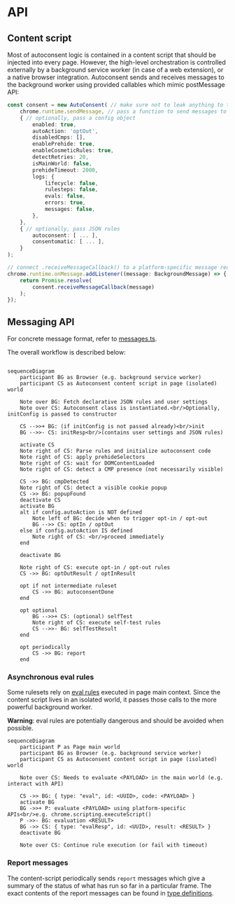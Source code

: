 # API

## Content script
Most of autoconsent logic is contained in a content script that should be injected into every page. However, the high-level orchestration is controlled externally by a background service worker (in case of a web extension), or a native browser integration. Autoconsent sends and receives messages to the background worker using provided callables which mimic postMessage API:

```typescript
const consent = new AutoConsent( // make sure not to leak anything to the page globals
    chrome.runtime.sendMessage, // pass a function to send messages to the background worker
    { // optionally, pass a config object
        enabled: true,
        autoAction: 'optOut',
        disabledCmps: [],
        enablePrehide: true,
        enableCosmeticRules: true,
        detectRetries: 20,
        isMainWorld: false,
        prehideTimeout: 2000,
        logs: {
            lifecycle: false,
            rulesteps: false,
            evals: false,
            errors: true,
            messages: false,
        },
    },
    { // optionally, pass JSON rules
        autoconsent: [ ... ],
        consentomatic: [ ... ],
    }
);

// connect .receiveMessageCallback() to a platform-specific message receiver
chrome.runtime.onMessage.addListener((message: BackgroundMessage) => {
    return Promise.resolve(
        consent.receiveMessageCallback(message)
    );
});
```

## Messaging API

For concrete message format, refer to [messages.ts](/lib/messages.ts).

The overall workflow is described below:

```mermaid

sequenceDiagram
    participant BG as Browser (e.g. background service worker)
    participant CS as Autoconsent content script in page (isolated) world

    Note over BG: Fetch declarative JSON rules and user settings
    Note over CS: Autoconsent class is instantiated.<br/>Optionally, initConfig is passed to constructor

    CS -->>+ BG: (if initConfig is not passed already)<br/>init
    BG -->>- CS: initResp<br/>(contains user settings and JSON rules)

    activate CS
    Note right of CS: Parse rules and initialize autoconsent code
    Note right of CS: apply prehideSelectors
    Note right of CS: wait for DOMContentLoaded
    Note right of CS: detect a CMP presence (not necessarily visible)

    CS ->> BG: cmpDetected
    Note right of CS: detect a visible cookie popup
    CS ->> BG: popupFound
    deactivate CS
    activate BG
    alt if config.autoAction is NOT defined
        Note left of BG: decide when to trigger opt-in / opt-out
        BG -->> CS: optIn / optOut
    else if config.autoAction IS defined
        Note right of CS: <br/>proceed immediately
    end

    deactivate BG

    Note right of CS: execute opt-in / opt-out rules
    CS ->> BG: optOutResult / optInResult

    opt if not intermediate ruleset
        CS ->> BG: autoconsentDone
    end

    opt optional
        BG -->>+ CS: (optional) selfTest
        Note right of CS: execute self-test rules
        CS -->>- BG: selfTestResult
    end

    opt periodically
        CS ->> BG: report
    end
```

### Asynchronous eval rules

Some rulesets rely on [eval rules](/readme.md#eval) executed in page main context. Since the content script lives in an isolated world, it passes those calls to the more powerful background worker.

**Warning**: eval rules are potentially dangerous and should be avoided when possible.

```mermaid
sequenceDiagram
    participant P as Page main world
    participant BG as Browser (e.g. background service worker)
    participant CS as Autoconsent content script in page (isolated) world

    Note over CS: Needs to evaluate <PAYLOAD> in the main world (e.g. interact with API)

    CS ->> BG: { type: "eval", id: <UUID>, code: <PAYLOAD> }
    activate BG
    BG ->>+ P: evaluate <PAYLOAD> using platform-specific APIs<br/>e.g. chrome.scripting.executeScript()
    P ->>- BG: evaluation <RESULT>
    BG ->> CS: { type: "evalResp", id: <UUID>, result: <RESULT> }
    deactivate BG

    Note over CS: Continue rule execution (or fail with timeout)
```

### Report messages

The content-script periodically sends `report` messages which give a summary of the status of what has run
so far in a particular frame. The exact contents of the report messages can be found in [type definitions](/lib/messages.ts).